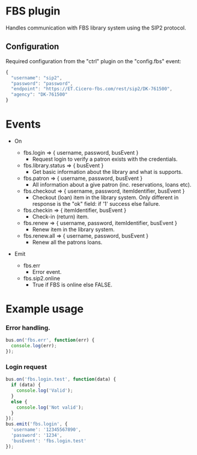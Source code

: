 # FBS plugin
Handles communication with FBS library system using the SIP2 protocol. 

## Configuration
Required configuration from the "ctrl" plugin on the "config.fbs" event:

```javascript
{
  "username": "sip2",
  "password": "password",
  "endpoint": "https://ET.Cicero-fbs.com/rest/sip2/DK-761500",
  "agency": "DK-761500"
}
```

# Events

  * On
    * fbs.login => { username, password, busEvent }
      - Request login to verify a patron exists with the credentials.
    * fbs.library.status => { busEvent }
      - Get basic information about the library and what is supports.
    * fbs.patron => { username, password, busEvent }
      - All information about a give patron (inc. reservations, loans etc).
    * fbs.checkout => { username, password, itemIdentifier, busEvent }
      - Checkout (loan) item in the library system. Only different in response is the "ok" field: if '1' success else failure.
    * fbs.checkin => { itemIdentifier, busEvent }
      - Check-in (return) item.
    * fbs.renew => { username, password, itemIdentifier, busEvent }
      - Renew item in the library system.
    * fbs.renew.all => { username, password, busEvent }
      - Renew all the patrons loans.

  * Emit
    * fbs.err
      - Error event.
    * fbs.sip2.online
      - True if FBS is online else FALSE.
    

# Example usage

### Error handling.
```javascript
bus.on('fbs.err', function(err) {
  console.log(err);
});
```

### Login request
```javascript
bus.on('fbs.login.test', function(data) {
  if (data) {
    console.log('Valid');
  }
  else {
    console.log('Not valid');
  }
});
bus.emit('fbs.login', {
  'username': '12345567890',
  'password': '1234',
  'busEvent': 'fbs.login.test'
});
```